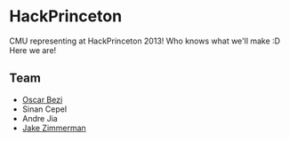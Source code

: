 HackPrinceton
=============

CMU representing at HackPrinceton 2013!
Who knows what we'll make :D
Here we are!

Team
----
- [Oscar Bezi](http://www.oscarbezi.com)
- Sinan Cepel
- Andre Jia
- [Jake Zimmerman](http://www.jacobzimmerman.me)


